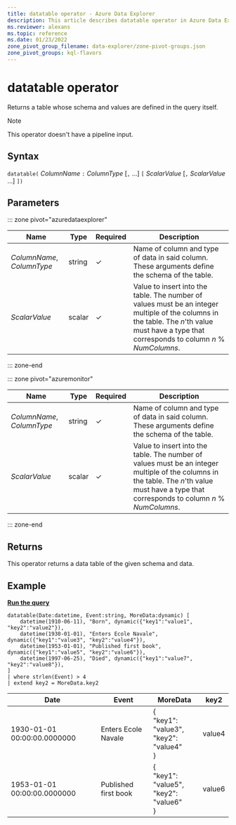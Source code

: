 ```yaml
---
title: datatable operator - Azure Data Explorer
description: This article describes datatable operator in Azure Data Explorer.
ms.reviewer: alexans
ms.topic: reference
ms.date: 01/23/2022
zone_pivot_group_filename: data-explorer/zone-pivot-groups.json
zone_pivot_groups: kql-flavors
---
```

# datatable operator

Returns a table whose schema and values are defined in the query itself.

> [!NOTE]
> This operator doesn't have a pipeline input.

## Syntax

`datatable(` *ColumnName* `:` *ColumnType* [`,` ...] `[` *ScalarValue* [`,` *ScalarValue* ...] `])`

## Parameters

::: zone pivot="azuredataexplorer"

| Name | Type | Required | Description |
|--|--|--|--|
| *ColumnName*, *ColumnType* | string | &check; | Name of column and type of data in said column. These arguments define the schema of the table.|
| *ScalarValue* | scalar | &check; | Value to insert into the table. The number of values must be an integer multiple of the columns in the table. The *n*'th value must have a type that corresponds to column *n* % *NumColumns*. |

::: zone-end

::: zone pivot="azuremonitor"

| Name | Type | Required | Description |
|--|--|--|--|
| *ColumnName*, *ColumnType* | string | &check; | Name of column and type of data in said column. These arguments define the schema of the table.|
| *ScalarValue* | scalar | &check; | Value to insert into the table. The number of values must be an integer multiple of the columns in the table. The *n*'th value must have a type that corresponds to column *n* % *NumColumns*. |

::: zone-end

## Returns

This operator returns a data table of the given schema and data.

## Example

[**Run the query**](https://dataexplorer.azure.com/clusters/help/databases/Samples?query=H4sIAAAAAAAAA3XRS4vCMBAA4Lu/YsiphbiY1upa0IPYo8velz2kZtRgTCCNL1z/uxNZd6HYJAQyj++QUTLQrg0mCxmwVHQFvUcO1RFtKJvgtd1wWDqPVCBLdbFyr1cpfPWA1rM+ERMx6A9GfSFSDmzuvGUcfouTK9vhRbCSHaU5oKBMDGTPQMZuKW9zOXGCTuQqG9A3UK2cQfiQ1ISdet7Wh6/0Iv/XPw+10c0WFay1bwLUzu06+aLNj17xk3H8i6yI/EKj6uTGbe79wX33fuC0RY9AAzBok8c0UpjBkDJ4DmgVxDaY/o3mLb7vp72pd88BAAA=)

```kusto
datatable(Date:datetime, Event:string, MoreData:dynamic) [
    datetime(1910-06-11), "Born", dynamic({"key1":"value1", "key2":"value2"}),
    datetime(1930-01-01), "Enters Ecole Navale", dynamic({"key1":"value3", "key2":"value4"}),
    datetime(1953-01-01), "Published first book", dynamic({"key1":"value5", "key2":"value6"}),
    datetime(1997-06-25), "Died", dynamic({"key1":"value7", "key2":"value8"}),
]
| where strlen(Event) > 4
| extend key2 = MoreData.key2
```

|Date|Event|MoreData|key2|
|---|---|---|---|
|1930-01-01 00:00:00.0000000|Enters Ecole Navale|{<br>  "key1": "value3",<br>  "key2": "value4"<br>}|value4|
|1953-01-01 00:00:00.0000000|Published first book|{<br>  "key1": "value5",<br>  "key2": "value6"<br>}|value6|
